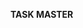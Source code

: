 ______________________________________________________TASK MASTER______________________________________________________
